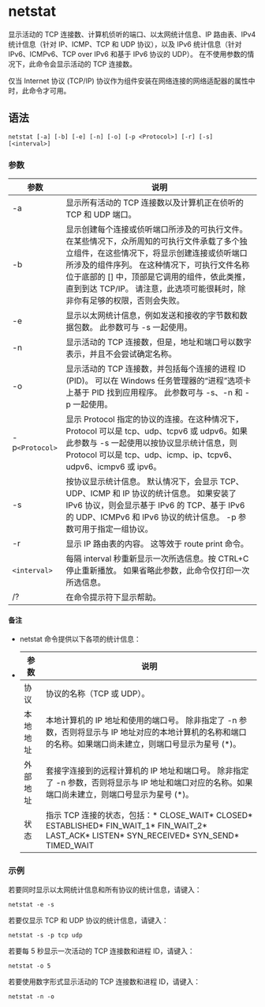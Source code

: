 # netstat

显示活动的 TCP 连接数、计算机侦听的端口、以太网统计信息、IP 路由表、IPv4 统计信息（针对 IP、ICMP、TCP 和 UDP  协议），以及 IPv6 统计信息（针对 IPv6、ICMPv6、TCP over IPv6 和基于 IPv6 协议的 UDP）。  在不使用参数的情况下，此命令会显示活动的 TCP 连接数。

仅当 Internet 协议 (TCP/IP) 协议作为组件安装在网络连接的网络适配器的属性中时，此命令才可用。

## 语法

```
netstat [-a] [-b] [-e] [-n] [-o] [-p <Protocol>] [-r] [-s] [<interval>]
```

### 参数

|参数|说明|
| ------| ------------------------------------------------------------------------------------------------------------------------------------------------------------------------------------------------------------------------------------------------------------------------------------------------------------------------|
|-a|显示所有活动的 TCP 连接数以及计算机正在侦听的 TCP 和 UDP 端口。|
|-b|显示创建每个连接或侦听端口所涉及的可执行文件。 在某些情况下，众所周知的可执行文件承载了多个独立组件，在这些情况下，将显示创建连接或侦听端口所涉及的组件序列。 在这种情况下，可执行文件名称位于底部的 [] 中，顶部是它调用的组件，依此类推，直到到达 TCP/IP。 请注意，此选项可能很耗时，除非你有足够的权限，否则会失败。|
|-e|显示以太网统计信息，例如发送和接收的字节数和数据包数。 此参数可与 -s 一起使用。|
|-n|显示活动的 TCP 连接数，但是，地址和端口号以数字表示，并且不会尝试确定名称。|
|-o|显示活动的 TCP 连接数，并包括每个连接的进程 ID (PID)。 可以在 Windows 任务管理器的“进程”选项卡上基于 PID 找到应用程序。 此参数可与 -s、-n 和 -p 一起使用。|
|-p`<Protocol>`​|显示 Protocol 指定的协议的连接。在这种情况下，Protocol 可以是 tcp、udp、tcpv6 或 udpv6。如果此参数与 -s 一起使用以按协议显示统计信息，则 Protocol 可以是 tcp、udp、icmp、ip、tcpv6、udpv6、icmpv6 或 ipv6。|
|-s|按协议显示统计信息。 默认情况下，会显示 TCP、UDP、ICMP 和 IP 协议的统计信息。 如果安装了 IPv6 协议，则会显示基于 IPv6 的 TCP、基于 IPv6 的 UDP、ICMPv6 和 IPv6 协议的统计信息。 -p 参数可用于指定一组协议。|
|-r|显示 IP 路由表的内容。 这等效于 route print 命令。|
|​`<interval>`​|每隔 interval 秒重新显示一次所选信息。按 CTRL+C 停止重新播放。 如果省略此参数，此命令仅打印一次所选信息。|
|/?|在命令提示符下显示帮助。|

#### 备注

* netstat 命令提供以下各项的统计信息：
* |参数|说明|
  | ----------| -------------------------------------------------------------------------------------------------------------------------------------------------------------|
  |协议|协议的名称（TCP 或 UDP）。|
  |本地地址|本地计算机的 IP 地址和使用的端口号。 除非指定了 -n 参数，否则将显示与 IP 地址对应的本地计算机的名称和端口的名称。如果端口尚未建立，则端口号显示为星号 (*)。|
  |外部地址|套接字连接到的远程计算机的 IP 地址和端口号。 除非指定了 -n 参数，否则将显示与 IP 地址和端口对应的名称。如果端口尚未建立，则端口号显示为星号 (*)。|
  |状态|指示 TCP 连接的状态，包括：* CLOSE_WAIT* CLOSED* ESTABLISHED* FIN_WAIT_1* FIN_WAIT_2* LAST_ACK* LISTEN* SYN_RECEIVED* SYN_SEND* TIMED_WAIT|

### 示例

若要同时显示以太网统计信息和所有协议的统计信息，请键入：

```
netstat -e -s
```

若要仅显示 TCP 和 UDP 协议的统计信息，请键入：

```
netstat -s -p tcp udp
```

若要每 5 秒显示一次活动的 TCP 连接数和进程 ID，请键入：

```
netstat -o 5
```

若要使用数字形式显示活动的 TCP 连接数和进程 ID，请键入：

```
netstat -n -o
```

‍
